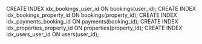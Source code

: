 CREATE INDEX idx_bookings_user_id ON bookings(user_id);
CREATE INDEX idx_bookings_property_id ON bookings(property_id);
CREATE INDEX idx_payments_booking_id ON payments(booking_id);
CREATE INDEX idx_properties_property_id ON properties(property_id);
CREATE INDEX idx_users_user_id ON users(user_id);